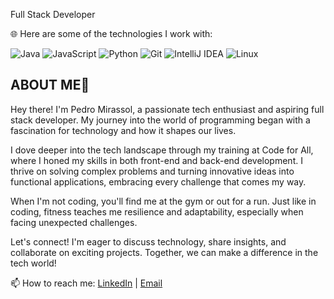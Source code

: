 Full Stack Developer

🌐 Here are some of the technologies I work with:

![Java](https://img.shields.io/badge/Java-ED8B00?style=for-the-badge&logo=java&logoColor=white)
![JavaScript](https://img.shields.io/badge/JavaScript-F7DF1E?style=for-the-badge&logo=javascript&logoColor=black)
![Python](https://img.shields.io/badge/Python-3776AB?style=for-the-badge&logo=python&logoColor=white)
![Git](https://img.shields.io/badge/Git-F05032?style=for-the-badge&logo=git&logoColor=white)
![IntelliJ IDEA](https://img.shields.io/badge/IntelliJ%20IDEA-000000?style=for-the-badge&logo=intellij-idea&logoColor=white)
![Linux](https://img.shields.io/badge/Linux-FCC624?style=for-the-badge&logo=linux&logoColor=black)



## ABOUT ME💬

Hey there! I'm Pedro Mirassol, a passionate tech enthusiast and aspiring full stack developer. My journey into the world of programming began with a fascination for technology and how it shapes our lives.

I dove deeper into the tech landscape through my training at Code for All, where I honed my skills in both front-end and back-end development. I thrive on solving complex problems and turning innovative ideas into functional applications, embracing every challenge that comes my way.

When I'm not coding, you'll find me at the gym or out for a run. Just like in coding, fitness teaches me resilience and adaptability, especially when facing unexpected challenges.

Let's connect! I'm eager to discuss technology, share insights, and collaborate on exciting projects. Together, we can make a difference in the tech world!

📫 How to reach me: [LinkedIn](https://www.linkedin.com/in/pedromirassol/) | [Email](mirassol.pedro@gmail.com)

<!--
**Deathzu7/Deathzu7** is a ✨ _special_ ✨ repository because its `README.md` (this file) appears on your GitHub profile.

Here are some ideas to get you started:

- 🔭 I’m currently working on ...
- 🌱 I’m currently learning ...
- 👯 I’m looking to collaborate on ...
- 🤔 I’m looking for help with ...
- 💬 Ask me about ...
- 📫 How to reach me: ...
- 😄 Pronouns: ...
- ⚡ Fun fact: ...
-->
